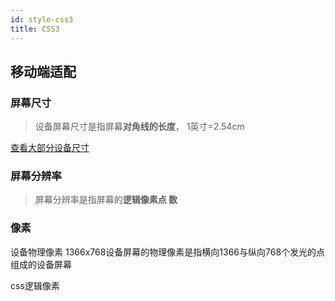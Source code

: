 ```yaml
---
id: style-css3
title: CSS3
---
```

## 移动端适配

### 屏幕尺寸
> 设备屏幕尺寸是指屏幕**对角线的长度**， 1英寸=2.54cm   

[查看大部分设备尺寸](https://screensiz.es/)

### 屏幕分辨率
> 屏幕分辨率是指屏幕的**逻辑像素点 数**

### 像素
设备物理像素
1366x768设备屏幕的物理像素是指横向1366与纵向768个发光的点组成的设备屏幕

css逻辑像素


